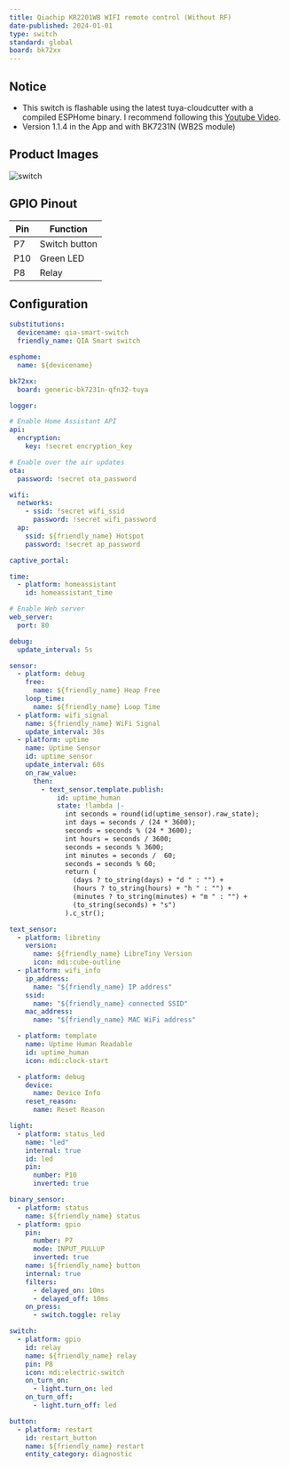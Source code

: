 ```yaml
---
title: Qiachip KR2201WB WIFI remote control (Without RF)
date-published: 2024-01-01
type: switch
standard: global
board: bk72xx
---
```


## Notice

- This switch is flashable using the latest tuya-cloudcutter with a compiled ESPHome binary. I recommend following this
  [Youtube Video](https://youtu.be/sSj8f-HCHQ0).
- Version 1.1.4 in the App and with BK7231N (WB2S module)

## Product Images

![switch](https://qiachip.com/cdn/shop/products/1_2e22ca5a-07e5-4b06-82bf-afe87dc96dec_540x.jpg?v=1621674409)

## GPIO Pinout

| Pin | Function      |
| --- | ------------- |
| P7  | Switch button |
| P10 | Green LED     |
| P8  | Relay         |

## Configuration

```yml
substitutions:
  devicename: qia-smart-switch
  friendly_name: QIA Smart switch

esphome:
  name: ${devicename}

bk72xx:
  board: generic-bk7231n-qfn32-tuya

logger:

# Enable Home Assistant API
api:
  encryption:
    key: !secret encryption_key

# Enable over the air updates
ota:
  password: !secret ota_password

wifi:
  networks:
    - ssid: !secret wifi_ssid
      password: !secret wifi_password
  ap:
    ssid: ${friendly_name} Hotspot
    password: !secret ap_password

captive_portal:

time:
  - platform: homeassistant
    id: homeassistant_time

# Enable Web server
web_server:
  port: 80

debug:
  update_interval: 5s

sensor:
  - platform: debug
    free:
      name: ${friendly_name} Heap Free
    loop_time:
      name: ${friendly_name} Loop Time
  - platform: wifi_signal
    name: ${friendly_name} WiFi Signal
    update_interval: 30s
  - platform: uptime
    name: Uptime Sensor
    id: uptime_sensor
    update_interval: 60s
    on_raw_value:
      then:
        - text_sensor.template.publish:
            id: uptime_human
            state: !lambda |-
              int seconds = round(id(uptime_sensor).raw_state);
              int days = seconds / (24 * 3600);
              seconds = seconds % (24 * 3600);
              int hours = seconds / 3600;
              seconds = seconds % 3600;
              int minutes = seconds /  60;
              seconds = seconds % 60;
              return (
                (days ? to_string(days) + "d " : "") +
                (hours ? to_string(hours) + "h " : "") +
                (minutes ? to_string(minutes) + "m " : "") +
                (to_string(seconds) + "s")
              ).c_str();

text_sensor:
  - platform: libretiny
    version:
      name: ${friendly_name} LibreTiny Version
      icon: mdi:cube-outline
  - platform: wifi_info
    ip_address:
      name: "${friendly_name} IP address"
    ssid:
      name: "${friendly_name} connected SSID"
    mac_address:
      name: "${friendly_name} MAC WiFi address"

  - platform: template
    name: Uptime Human Readable
    id: uptime_human
    icon: mdi:clock-start

  - platform: debug
    device:
      name: Device Info
    reset_reason:
      name: Reset Reason

light:
  - platform: status_led
    name: "led"
    internal: true
    id: led
    pin:
      number: P10
      inverted: true

binary_sensor:
  - platform: status
    name: ${friendly_name} status
  - platform: gpio
    pin:
      number: P7
      mode: INPUT_PULLUP
      inverted: true
    name: ${friendly_name} button
    internal: true
    filters:
      - delayed_on: 10ms
      - delayed_off: 10ms
    on_press:
      - switch.toggle: relay

switch:
  - platform: gpio
    id: relay
    name: ${friendly_name} relay
    pin: P8
    icon: mdi:electric-switch
    on_turn_on:
      - light.turn_on: led
    on_turn_off:
      - light.turn_off: led

button:
  - platform: restart
    id: restart_button
    name: ${friendly_name} restart
    entity_category: diagnostic
```

